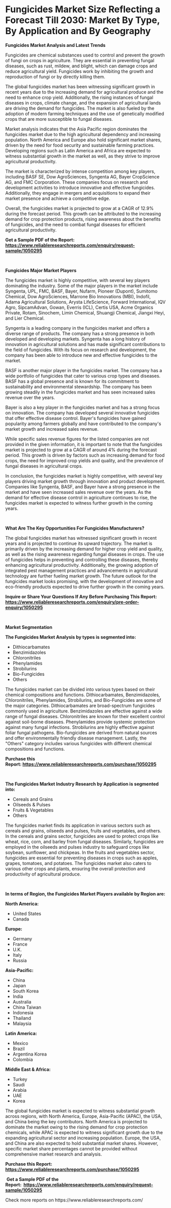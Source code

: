 <p><h1>Fungicides Market Size Reflecting a Forecast Till 2030: Market By Type, By Application and By Geography</h1></p><p><strong>Fungicides Market Analysis and Latest Trends</strong></p>
<p><p>Fungicides are chemical substances used to control and prevent the growth of fungi on crops in agriculture. They are essential in preventing fungal diseases, such as rust, mildew, and blight, which can damage crops and reduce agricultural yield. Fungicides work by inhibiting the growth and reproduction of fungi or by directly killing them.</p><p>The global fungicides market has been witnessing significant growth in recent years due to the increasing demand for agricultural produce and the need to enhance crop yield. Additionally, the rising instances of fungal diseases in crops, climate change, and the expansion of agricultural lands are driving the demand for fungicides. The market is also fueled by the adoption of modern farming techniques and the use of genetically modified crops that are more susceptible to fungal diseases.</p><p>Market analysis indicates that the Asia Pacific region dominates the fungicides market due to the high agricultural dependency and increasing population. North America and Europe also hold significant market shares, driven by the need for food security and sustainable farming practices. Developing regions such as Latin America and Africa are expected to witness substantial growth in the market as well, as they strive to improve agricultural productivity.</p><p>The market is characterized by intense competition among key players, including BASF SE, Dow AgroSciences, Syngenta AG, Bayer CropScience AG, and FMC Corporation. These companies focus on research and development activities to introduce innovative and effective fungicides. Additionally, they engage in mergers and acquisitions to expand their market presence and achieve a competitive edge.</p><p>Overall, the fungicides market is projected to grow at a CAGR of 12.9% during the forecast period. This growth can be attributed to the increasing demand for crop protection products, rising awareness about the benefits of fungicides, and the need to combat fungal diseases for efficient agricultural productivity.</p></p>
<p><strong>Get a Sample PDF of the Report:&nbsp; <a href="https://www.reliableresearchreports.com/enquiry/request-sample/1050295">https://www.reliableresearchreports.com/enquiry/request-sample/1050295</a></strong></p>
<p>&nbsp;</p>
<p><strong>Fungicides Major Market Players</strong></p>
<p><p>The fungicides market is highly competitive, with several key players dominating the industry. Some of the major players in the market include Syngenta, UPL, FMC, BASF, Bayer, Nufarm, Pioneer (Dupont), Sumitomo Chemical, Dow AgroSciences, Marrone Bio Innovations (MBI), Indofil, Adama Agricultural Solutions, Arysta LifeScience, Forward International, IQV Agro, SipcamAdvan, Gowan, Everris (ICL), Certis USA, Acme Organics Private, Rotam, Sinochem, Limin Chemical, Shuangji Chemical, Jiangxi Heyi, and Lier Chemical.</p><p>Syngenta is a leading company in the fungicides market and offers a diverse range of products. The company has a strong presence in both developed and developing markets. Syngenta has a long history of innovation in agricultural solutions and has made significant contributions to the field of fungicides. With its focus on research and development, the company has been able to introduce new and effective fungicides to the market.</p><p>BASF is another major player in the fungicides market. The company has a wide portfolio of fungicides that cater to various crop types and diseases. BASF has a global presence and is known for its commitment to sustainability and environmental stewardship. The company has been growing steadily in the fungicides market and has seen increased sales revenue over the years.</p><p>Bayer is also a key player in the fungicides market and has a strong focus on innovation. The company has developed several innovative fungicides that offer effective disease control. Bayer's fungicides have gained popularity among farmers globally and have contributed to the company's market growth and increased sales revenue.</p><p>While specific sales revenue figures for the listed companies are not provided in the given information, it is important to note that the fungicides market is projected to grow at a CAGR of around 4% during the forecast period. This growth is driven by factors such as increasing demand for food crops, the need for improved crop yields and quality, and the prevalence of fungal diseases in agricultural crops.</p><p>In conclusion, the fungicides market is highly competitive, with several key players driving market growth through innovation and product development. Companies like Syngenta, BASF, and Bayer have a strong presence in the market and have seen increased sales revenue over the years. As the demand for effective disease control in agriculture continues to rise, the fungicides market is expected to witness further growth in the coming years.</p></p>
<p>&nbsp;</p>
<p><strong>What Are The Key Opportunities For Fungicides Manufacturers?</strong></p>
<p><p>The global fungicides market has witnessed significant growth in recent years and is projected to continue its upward trajectory. The market is primarily driven by the increasing demand for higher crop yield and quality, as well as the rising awareness regarding fungal diseases in crops. The use of fungicides helps in preventing and controlling these diseases, thereby enhancing agricultural productivity. Additionally, the growing adoption of integrated pest management practices and advancements in agricultural technology are further fueling market growth. The future outlook for the fungicides market looks promising, with the development of innovative and eco-friendly products expected to drive further growth in the coming years.</p></p>
<p><strong>Inquire or Share Your Questions If Any Before Purchasing This Report: <a href="https://www.reliableresearchreports.com/enquiry/pre-order-enquiry/1050295">https://www.reliableresearchreports.com/enquiry/pre-order-enquiry/1050295</a></strong></p>
<p>&nbsp;</p>
<p><strong>Market Segmentation</strong></p>
<p><strong>The Fungicides Market Analysis by types is segmented into:</strong></p>
<p><ul><li>Dithiocarbamates</li><li>Benzimidazoles</li><li>Chloronitriles</li><li>Phenylamides</li><li>Strobilurins</li><li>Bio-Fungicides</li><li>Others</li></ul></p>
<p><p>The fungicides market can be divided into various types based on their chemical compositions and functions. Dithiocarbamates, Benzimidazoles, Chloronitriles, Phenylamides, Strobilurins, and Bio-Fungicides are some of the major categories. Dithiocarbamates are broad-spectrum fungicides commonly used in agriculture. Benzimidazoles are effective against a wide range of fungal diseases. Chloronitriles are known for their excellent control against soil-borne diseases. Phenylamides provide systemic protection against many fungal infections. Strobilurins are highly effective against foliar fungal pathogens. Bio-fungicides are derived from natural sources and offer environmentally friendly disease management. Lastly, the "Others" category includes various fungicides with different chemical compositions and functions.</p></p>
<p><strong>Purchase this Report:&nbsp;<a href="https://www.reliableresearchreports.com/purchase/1050295">https://www.reliableresearchreports.com/purchase/1050295</a></strong></p>
<p>&nbsp;</p>
<p><strong>The Fungicides Market Industry Research by Application is segmented into:</strong></p>
<p><ul><li>Cereals and Grains</li><li>Oilseeds & Pulses</li><li>Fruits & Vegetables</li><li>Others</li></ul></p>
<p><p>The fungicides market finds its application in various sectors such as cereals and grains, oilseeds and pulses, fruits and vegetables, and others. In the cereals and grains sector, fungicides are used to protect crops like wheat, rice, corn, and barley from fungal diseases. Similarly, fungicides are employed in the oilseeds and pulses industry to safeguard crops like soybean, sunflower, and chickpeas. In the fruits and vegetables sector, fungicides are essential for preventing diseases in crops such as apples, grapes, tomatoes, and potatoes. The fungicides market also caters to various other crops and plants, ensuring the overall protection and productivity of agricultural produce.</p></p>
<p>&nbsp;</p>
<p><strong>In terms of Region, the Fungicides Market Players available by Region are:</strong></p>
<p>
    <p> <strong> North America: </strong>
        <ul>
            <li>United States</li>
            <li>Canada</li>
        </ul>
        </p> 
    <p> <strong> Europe: </strong>
        <ul>
            <li>Germany</li>
            <li>France</li>
            <li>U.K.</li>
            <li>Italy</li>
            <li>Russia</li>
        </ul>
        </p> 
    <p> <strong> Asia-Pacific: </strong>
        <ul>
            <li>China</li>
            <li>Japan</li>
            <li>South Korea</li>
            <li>India</li>
            <li>Australia</li>
            <li>China Taiwan</li>
            <li>Indonesia</li>
            <li>Thailand</li>
            <li>Malaysia</li>
        </ul>
        </p> 
    <p> <strong> Latin America: </strong>
        <ul>
            <li>Mexico</li>
            <li>Brazil</li>
            <li>Argentina Korea</li>
            <li>Colombia</li>
        </ul>
        </p> 
    <p> <strong> Middle East & Africa: </strong>
        <ul>
            <li>Turkey</li>
            <li>Saudi</li>
            <li>Arabia</li>
            <li>UAE</li>
            <li>Korea</li>
        </ul>
    </p>
    </p>
<p><p>The global fungicides market is expected to witness substantial growth across regions, with North America, Europe, Asia-Pacific (APAC), the USA, and China being the key contributors. North America is projected to dominate the market owing to the rising demand for crop protection chemicals, while APAC is expected to witness significant growth due to the expanding agricultural sector and increasing population. Europe, the USA, and China are also expected to hold substantial market shares. However, specific market share percentages cannot be provided without comprehensive market research and analysis.</p></p>
<p><strong>Purchase this Report: <a href="https://www.reliableresearchreports.com/purchase/1050295">https://www.reliableresearchreports.com/purchase/1050295</a></strong></p>
<p>&nbsp;<strong>Get a Sample PDF of the Report:&nbsp;&nbsp;<a href="https://www.reliableresearchreports.com/enquiry/request-sample/1050295">https://www.reliableresearchreports.com/enquiry/request-sample/1050295</a></strong></p>
<p><strong></strong></p>
<p>Check more reports on https://www.reliableresearchreports.com/</p>